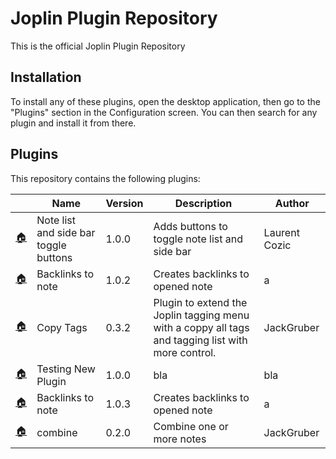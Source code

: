 # Joplin Plugin Repository

This is the official Joplin Plugin Repository

## Installation

To install any of these plugins, open the desktop application, then go to the "Plugins" section in the Configuration screen. You can then search for any plugin and install it from there.

## Plugins

This repository contains the following plugins:

<!-- PLUGIN_LIST -->
&nbsp;   | Name | Version | Description | Author
--- | --- | --- | --- | ---
[🏠](https://github.com/laurent22/joplin/tree/dev/packages/plugins/ToggleSideBars) | Note list and side bar toggle buttons | 1.0.0 | Adds buttons to toggle note list and side bar | Laurent Cozic
[🏠](https://discourse.joplinapp.org/t/insert-referencing-notes-backlinks-plugin/13632) | Backlinks to note | 1.0.2 | Creates backlinks to opened note | a  
[🏠](https://github.com/JackGruber/joplin-plugin-copytags) | Copy Tags | 0.3.2 | Plugin to extend the Joplin tagging menu with a coppy all tags and tagging list with more control. | JackGruber
[🏠](bla) | Testing New Plugin | 1.0.0 | bla | bla
[🏠](https://discourse.joplinapp.org/t/insert-referencing-notes-backlinks-plugin/13632) | Backlinks to note | 1.0.3 | Creates backlinks to opened note | a  
[🏠](https://github.com/JackGruber/joplin-plugin-combine-notes) | combine | 0.2.0 | Combine one or more notes | JackGruber
<!-- PLUGIN_LIST -->
